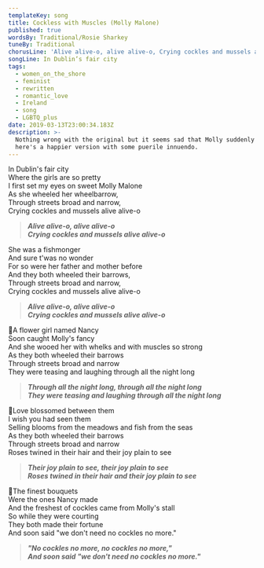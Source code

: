 ```yaml
---
templateKey: song
title: Cockless with Muscles (Molly Malone)
published: true
wordsBy: Traditional/Rosie Sharkey
tuneBy: Traditional
chorusLine: 'Alive alive-o, alive alive-o, Crying cockles and mussels alive alive-o'
songLine: In Dublin’s fair city
tags:
  - women_on_the_shore
  - feminist
  - rewritten
  - romantic_love
  - Ireland
  - song
  - LGBTQ_plus
date: 2019-03-13T23:00:34.183Z
description: >-
  Nothing wrong with the original but it seems sad that Molly suddenly dies, so
  here's a happier version with some puerile innuendo.
---
```

In Dublin's fair city\
Where the girls are so pretty\
I first set my eyes on sweet Molly Malone\
As she wheeled her wheelbarrow,\
Through streets broad and narrow,\
Crying cockles and mussels alive alive-o

> ***Alive alive-o, alive alive-o***\
> ***Crying cockles and mussels alive alive-o***

She was a fishmonger\
And sure t'was no wonder\
For so were her father and mother before\
And they both wheeled their barrows,\
Through streets broad and narrow,\
Crying cockles and mussels alive alive-o

> ***Alive alive-o, alive alive-o***\
> ***Crying cockles and mussels alive alive-o***

🔷A flower girl named Nancy\
Soon caught Molly's fancy\
And she wooed her with whelks and with muscles so strong\
As they both wheeled their barrows\
Through streets broad and narrow\
They were teasing and laughing through all the night long

> ***Through all the night long, through all the night long***\
> ***They were teasing and laughing through all the night long***

🔷Love blossomed between them\
I wish you had seen them\
Selling blooms from the meadows and fish from the seas\
As they both wheeled their barrows\
Through streets broad and narrow\
Roses twined in their hair and their joy plain to see

> ***Their joy plain to see, their joy plain to see***\
> ***Roses twined in their hair and their joy plain to see***

🔷The finest bouquets\
Were the ones Nancy made\
And the freshest of cockles came from Molly's stall\
So while they were courting\
They both made their fortune\
And soon said "we don't need no cockles no more."

> ***"No cockles no more, no cockles no more,"***\
> ***And soon said "we don't need no cockles no more."***
